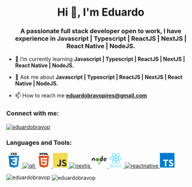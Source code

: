 <h1 align="center">Hi 👋, I'm Eduardo</h1>
<h3 align="center">A passionate full stack developer open to work, I have experience in Javascript | Typescript | ReactJS | NextJS | React Native | NodeJS.</h3>

- 🌱 I’m currently learning **Javascript | Typescript | ReactJS | NextJS | React Native | NodeJS.**

- 💬 Ask me about **Javascript | Typescript | ReactJS | NextJS | React Native | NodeJS.**

- 📫 How to reach me **eduardobravopires@gmail.com**

<h3 align="left">Connect with me:</h3>
<p align="left">
<a href="https://linkedin.com/in/eduardobravop" target="blank"><img align="center" src="https://pbs.twimg.com/profile_images/1082974032482443265/8gsUI9oA_400x400.jpg" alt="eduardobravop" height="40" width="40" /></a>
</p>

<h3 align="left">Languages and Tools:</h3>
<p align="left"> <a href="https://www.w3schools.com/css/" target="_blank"> <img src="https://raw.githubusercontent.com/devicons/devicon/master/icons/css3/css3-original-wordmark.svg" alt="css3" width="40" height="40"/> </a> <a href="https://git-scm.com/" target="_blank"> <img src="https://www.vectorlogo.zone/logos/git-scm/git-scm-icon.svg" alt="git" width="40" height="40"/> </a> <a href="https://www.w3.org/html/" target="_blank"> <img src="https://raw.githubusercontent.com/devicons/devicon/master/icons/html5/html5-original-wordmark.svg" alt="html5" width="40" height="40"/> </a> <a href="https://developer.mozilla.org/en-US/docs/Web/JavaScript" target="_blank"> <img src="https://raw.githubusercontent.com/devicons/devicon/master/icons/javascript/javascript-original.svg" alt="javascript" width="40" height="40"/> </a> <a href="https://nextjs.org/" target="_blank"> <img src="https://cdn.worldvectorlogo.com/logos/nextjs-3.svg" alt="nextjs" width="40" height="40"/> </a> <a href="https://nodejs.org" target="_blank"> <img src="https://raw.githubusercontent.com/devicons/devicon/master/icons/nodejs/nodejs-original-wordmark.svg" alt="nodejs" width="40" height="40"/> </a> <a href="https://reactjs.org/" target="_blank"> <img src="https://raw.githubusercontent.com/devicons/devicon/master/icons/react/react-original-wordmark.svg" alt="react" width="40" height="40"/> </a> <a href="https://reactnative.dev/" target="_blank"> <img src="https://reactnative.dev/img/header_logo.svg" alt="reactnative" width="40" height="40"/> </a> <a href="https://www.typescriptlang.org/" target="_blank"> <img src="https://raw.githubusercontent.com/devicons/devicon/master/icons/typescript/typescript-original.svg" alt="typescript" width="40" height="40"/> </a> </p>

<p><img align="left" src="https://github-readme-stats.vercel.app/api/top-langs?username=eduardobravop&show_icons=true&locale=en&layout=compact" alt="eduardobravop" /></p>

<p>&nbsp;<img align="center" src="https://github-readme-stats.vercel.app/api?username=eduardobravop&show_icons=true&locale=en" alt="eduardobravop" /></p>

